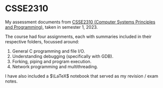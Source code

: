 # CSSE2310

My assessment documents from [CSSE2310 (Computer Systems Principles and Programming)](https://my.uq.edu.au/programs-courses/course.html?course_code=CSSE2310), taken in semester 1, 2023.

The course had four assignments, each with summaries included in their respective folders, focussed around:
1. General C programming and file I/O.
2. Understanding debugging (specifically with GDB).
3. Forking, piping and program execution.
4. Network programming and multithreading.

I have also included a $\LaTeX$ notebook that served as my revision / exam notes.

